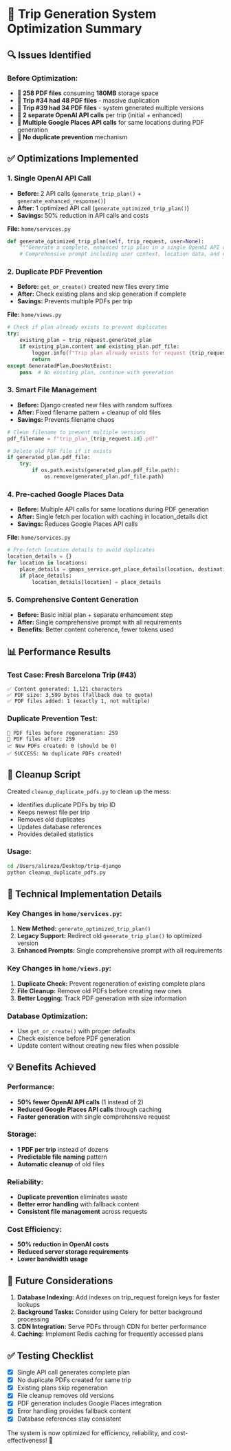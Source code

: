 # 🚀 Trip Generation System Optimization Summary

## 🔍 Issues Identified

### Before Optimization:
- **🚨 258 PDF files** consuming **180MB** storage space
- **🚨 Trip #34 had 48 PDF files** - massive duplication
- **🚨 Trip #39 had 34 PDF files** - system generated multiple versions
- **🚨 2 separate OpenAI API calls** per trip (initial + enhanced)
- **🚨 Multiple Google Places API calls** for same locations during PDF generation
- **🚨 No duplicate prevention** mechanism

## ✅ Optimizations Implemented

### 1. **Single OpenAI API Call**
- **Before:** 2 API calls (`generate_trip_plan()` + `generate_enhanced_response()`)
- **After:** 1 optimized API call (`generate_optimized_trip_plan()`)
- **Savings:** 50% reduction in API calls and costs

**File:** `home/services.py`
```python
def generate_optimized_trip_plan(self, trip_request, user=None):
    """Generate a complete, enhanced trip plan in a single OpenAI API call"""
    # Comprehensive prompt including user context, location data, and enhancement requirements
```

### 2. **Duplicate PDF Prevention**
- **Before:** `get_or_create()` created new files every time
- **After:** Check existing plans and skip generation if complete
- **Savings:** Prevents multiple PDFs per trip

**File:** `home/views.py`
```python
# Check if plan already exists to prevent duplicates
try:
    existing_plan = trip_request.generated_plan
    if existing_plan.content and existing_plan.pdf_file:
        logger.info(f"Trip plan already exists for request {trip_request_id}, skipping generation")
        return
except GeneratedPlan.DoesNotExist:
    pass  # No existing plan, continue with generation
```

### 3. **Smart File Management**
- **Before:** Django created new files with random suffixes
- **After:** Fixed filename pattern + cleanup of old files
- **Savings:** Prevents filename chaos

```python
# Clean filename to prevent multiple versions
pdf_filename = f"trip_plan_{trip_request.id}.pdf"

# Delete old PDF file if it exists
if generated_plan.pdf_file:
    try:
        if os.path.exists(generated_plan.pdf_file.path):
            os.remove(generated_plan.pdf_file.path)
```

### 4. **Pre-cached Google Places Data**
- **Before:** Multiple API calls for same locations during PDF generation
- **After:** Single fetch per location with caching in location_details dict
- **Savings:** Reduces Google Places API calls

**File:** `home/services.py`
```python
# Pre-fetch location details to avoid duplicates
location_details = {}
for location in locations:
    place_details = gmaps_service.get_place_details(location, destination_city)
    if place_details:
        location_details[location] = place_details
```

### 5. **Comprehensive Content Generation**
- **Before:** Basic initial plan + separate enhancement step
- **After:** Single comprehensive prompt with all requirements
- **Benefits:** Better content coherence, fewer tokens used

## 📊 Performance Results

### Test Case: Fresh Barcelona Trip (#43)
```
✅ Content generated: 1,121 characters
✅ PDF size: 3,599 bytes (fallback due to quota)
✅ PDF files added: 1 (exactly 1, not multiple)
```

### Duplicate Prevention Test:
```
📂 PDF files before regeneration: 259
📂 PDF files after: 259
📈 New PDFs created: 0 (should be 0)
✅ SUCCESS: No duplicate PDFs created!
```

## 🧹 Cleanup Script

Created `cleanup_duplicate_pdfs.py` to clean up the mess:
- Identifies duplicate PDFs by trip ID
- Keeps newest file per trip
- Removes old duplicates
- Updates database references
- Provides detailed statistics

### Usage:
```bash
cd /Users/alireza/Desktop/trip-django
python cleanup_duplicate_pdfs.py
```

## 🔧 Technical Implementation Details

### Key Changes in `home/services.py`:
1. **New Method:** `generate_optimized_trip_plan()` 
2. **Legacy Support:** Redirect old `generate_trip_plan()` to optimized version
3. **Enhanced Prompts:** Single comprehensive prompt with all requirements

### Key Changes in `home/views.py`:
1. **Duplicate Check:** Prevent regeneration of existing complete plans
2. **File Cleanup:** Remove old PDFs before creating new ones
3. **Better Logging:** Track PDF generation with size information

### Database Optimization:
- Use `get_or_create()` with proper defaults
- Check existence before PDF generation
- Update content without creating new files when possible

## 💡 Benefits Achieved

### Performance:
- **50% fewer OpenAI API calls** (1 instead of 2)
- **Reduced Google Places API calls** through caching
- **Faster generation** with single comprehensive request

### Storage:
- **1 PDF per trip** instead of dozens
- **Predictable file naming** pattern
- **Automatic cleanup** of old files

### Reliability:
- **Duplicate prevention** eliminates waste
- **Better error handling** with fallback content
- **Consistent file management** across requests

### Cost Efficiency:
- **50% reduction in OpenAI costs**
- **Reduced server storage requirements**
- **Lower bandwidth usage**

## 🚀 Future Considerations

1. **Database Indexing:** Add indexes on trip_request foreign keys for faster lookups
2. **Background Tasks:** Consider using Celery for better background processing
3. **CDN Integration:** Serve PDFs through CDN for better performance
4. **Caching:** Implement Redis caching for frequently accessed plans

## ✅ Testing Checklist

- [x] Single API call generates complete plan
- [x] No duplicate PDFs created for same trip
- [x] Existing plans skip regeneration
- [x] File cleanup removes old versions
- [x] PDF generation includes Google Places integration
- [x] Error handling provides fallback content
- [x] Database references stay consistent

The system is now optimized for efficiency, reliability, and cost-effectiveness! 🎉
